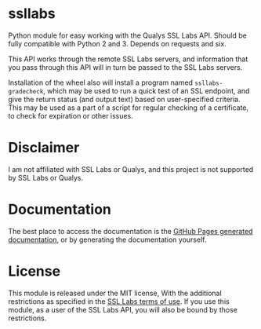 # ssllabs
Python module for easy working with the Qualys SSL Labs API. Should be fully
compatible with Python 2 and 3.  Depends on requests and six.

This API works through the remote SSL Labs servers, and information that you
pass through this API will in turn be passed to the SSL Labs servers.

Installation of the wheel also will install a program named
`ssllabs-gradecheck`, which  may be used to run a quick test of an SSL
endpoint, and give the return status (and output text) based on user-specified
criteria.  This may be used as a part of a script for regular checking of a
certificate, to check for expiration or other issues.

# Disclaimer
I am not affiliated with SSL Labs or Qualys, and this project is not supported
by SSL Labs or Qualys.

# Documentation
The best place to access the documentation is the [GitHub Pages generated
documentation](https://taywee.github.io/ssllabs/), or by generating the
documentation yourself.

# License
This module is released under the MIT license, With the additional restrictions
as specified in the [SSL Labs terms of
use](https://www.ssllabs.com/about/terms.html).  If you use this module, as a
user of the SSL Labs API, you will also be bound by those restrictions.
